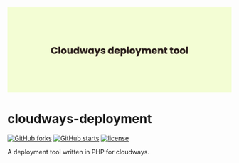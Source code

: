 <p align="center"><img src="/art/banner.png" alt="Social Card of cloudways deployment tool"></p>

# cloudways-deployment

[![GitHub forks](https://img.shields.io/github/forks/masterfermin02/cloudways-deployment)](https://img.shields.io/github/issues/masterfermin02/cloudways-deployment)
[![GitHub starts](https://img.shields.io/github/stars/masterfermin02/cloudways-deployment)](https://img.shields.io/github/stars/masterfermin02/cloudways-deployment)
[![license](https://img.shields.io/github/license/masterfermin02/cloudways-deployment)](LICENSE.md)

A deployment tool written in PHP for cloudways.
